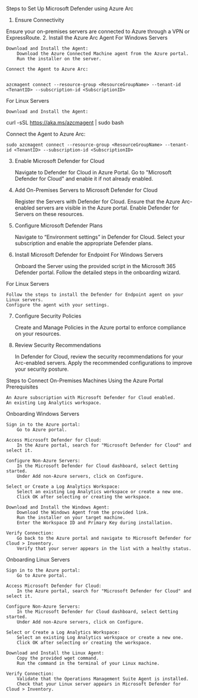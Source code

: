 Steps to Set Up Microsoft Defender using Azure Arc
1. Ensure Connectivity

Ensure your on-premises servers are connected to Azure through a VPN or ExpressRoute.
2. Install the Azure Arc Agent
For Windows Servers

    Download and Install the Agent:
        Download the Azure Connected Machine agent from the Azure portal.
        Run the installer on the server.

    Connect the Agent to Azure Arc:


    azcmagent connect --resource-group <ResourceGroupName> --tenant-id <TenantID> --subscription-id <SubscriptionID>

For Linux Servers

    Download and Install the Agent:


curl -sSL https://aka.ms/azcmagent | sudo bash

Connect the Agent to Azure Arc:


    sudo azcmagent connect --resource-group <ResourceGroupName> --tenant-id <TenantID> --subscription-id <SubscriptionID>

3. Enable Microsoft Defender for Cloud

    Navigate to Defender for Cloud in Azure Portal.
    Go to "Microsoft Defender for Cloud" and enable it if not already enabled.

4. Add On-Premises Servers to Microsoft Defender for Cloud

    Register the Servers with Defender for Cloud.
    Ensure that the Azure Arc-enabled servers are visible in the Azure portal.
    Enable Defender for Servers on these resources.

5. Configure Microsoft Defender Plans

    Navigate to “Environment settings” in Defender for Cloud.
    Select your subscription and enable the appropriate Defender plans.

6. Install Microsoft Defender for Endpoint
For Windows Servers

    Onboard the Server using the provided script in the Microsoft 365 Defender portal.
    Follow the detailed steps in the onboarding wizard.

For Linux Servers

    Follow the steps to install the Defender for Endpoint agent on your Linux servers.
    Configure the agent with your settings.

7. Configure Security Policies

    Create and Manage Policies in the Azure portal to enforce compliance on your resources.

8. Review Security Recommendations

    In Defender for Cloud, review the security recommendations for your Arc-enabled servers.
    Apply the recommended configurations to improve your security posture.




Steps to Connect On-Premises Machines Using the Azure Portal
Prerequisites

    An Azure subscription with Microsoft Defender for Cloud enabled.
    An existing Log Analytics workspace.

Onboarding Windows Servers

    Sign in to the Azure portal:
        Go to Azure portal.

    Access Microsoft Defender for Cloud:
        In the Azure portal, search for "Microsoft Defender for Cloud" and select it.

    Configure Non-Azure Servers:
        In the Microsoft Defender for Cloud dashboard, select Getting started.
        Under Add non-Azure servers, click on Configure.

    Select or Create a Log Analytics Workspace:
        Select an existing Log Analytics workspace or create a new one.
        Click OK after selecting or creating the workspace.

    Download and Install the Windows Agent:
        Download the Windows Agent from the provided link.
        Run the installer on your target machine.
        Enter the Workspace ID and Primary Key during installation.

    Verify Connection:
        Go back to the Azure portal and navigate to Microsoft Defender for Cloud > Inventory.
        Verify that your server appears in the list with a healthy status.

Onboarding Linux Servers

    Sign in to the Azure portal:
        Go to Azure portal.

    Access Microsoft Defender for Cloud:
        In the Azure portal, search for "Microsoft Defender for Cloud" and select it.

    Configure Non-Azure Servers:
        In the Microsoft Defender for Cloud dashboard, select Getting started.
        Under Add non-Azure servers, click on Configure.

    Select or Create a Log Analytics Workspace:
        Select an existing Log Analytics workspace or create a new one.
        Click OK after selecting or creating the workspace.

    Download and Install the Linux Agent:
        Copy the provided wget command.
        Run the command in the terminal of your Linux machine.

    Verify Connection:
        Validate that the Operations Management Suite Agent is installed.
        Check that your Linux server appears in Microsoft Defender for Cloud > Inventory.
